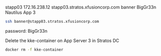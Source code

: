stapp03	172.16.238.12	stapp03.stratos.xfusioncorp.com	banner	BigGr33n	Nautilus App 3

```bash
ssh banner@stapp03.stratos.xfusioncorp.com 
```

password: BigGr33n


Delete the kke-container on App Server 3 in Stratos DC
```bash
docker rm -f kke-container
```